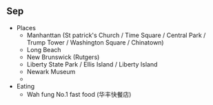 ## Sep
* Places
  * Manhanttan (St patrick's Church / Time Square / Central Park / Trump Tower / Washington Square / Chinatown)
  * Long Beach
  * New Brunswick (Rutgers)
  * Liberty State Park / Ellis Island / Liberty Island
  * Newark Museum
  * 
* Eating
  * Wah fung No.1 fast food (华丰快餐店)

